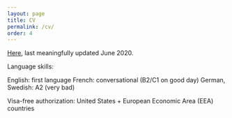 ```yaml
---
layout: page
title: CV
permalink: /cv/
order: 4
---
```


[Here](https://docs.google.com/document/d/17xsQWARRODKBcnFjARglB1-IYF9KlgqcIHPTYt-Yz5A/edit?usp=sharing), last meaningfully updated June 2020.

Language skills:

  English: first language
  French: conversational (B2/C1 on good day)
  German, Swedish: A2 (very bad)

Visa-free authorization: United States + European Economic Area (EEA) countries
